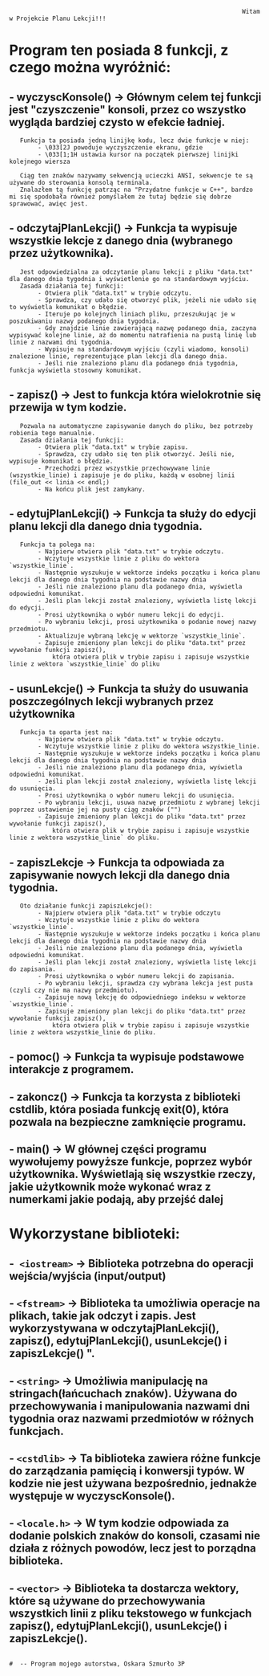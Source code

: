                                                                                                                                                                                                                                    
                                                                     Witam w Projekcie Planu Lekcji!!!                                                                                                                                            
                                                                                                                                                                                                                                  
  # Program ten posiada 8 funkcji, z czego można wyróżnić:                                                                                                                                                                              
  ## - wyczyscKonsole() -> Głównym celem tej funkcji jest "czyszczenie" konsoli, przez co wszystko wygląda bardziej czysto w efekcie ładniej.                                                                                                                                    
       Funkcja ta posiada jedną linijkę kodu, lecz dwie funkcje w niej:                                                                                                                                                          
            - \033[2J powoduje wyczyszczenie ekranu, gdzie                                                                                                                                                                         
            - \033[1;1H ustawia kursor na początek pierwszej linijki kolejnego wiersza                                                                                                                                              
                                                                                                                                                                                                                                  
       Ciąg ten znaków nazywamy sekwencją ucieczki ANSI, sekwencje te są używane do sterowania konsolą terminala.                                                                                                                                                           
       Znalazłem tą funkcję patrząc na "Przydatne funkcje w C++", bardzo mi się spodobała również pomyślałem że tutaj będzie się dobrze sprawować, awięc jest.                                                                                                                    
                                                                                                                                                                                                                                  
 ## - odczytajPlanLekcji() -> Funkcja ta wypisuje wszystkie lekcje z danego dnia (wybranego przez użytkownika).                                                                                                                                                                     
       Jest odpowiedzialna za odczytanie planu lekcji z pliku "data.txt" dla danego dnia tygodnia i wyświetlenie go na standardowym wyjściu.                                                                                                                                      
       Zasada działania tej funkcji:                                                                                                                                                                                              
            - Otwiera plik "data.txt" w trybie odczytu.                                                                                                                                                                             
            - Sprawdza, czy udało się otworzyć plik, jeżeli nie udało się to wyświetla komunikat o błędzie.                                                                                                                         
            - Iteruje po kolejnych liniach pliku, przeszukując je w poszukiwaniu nazwy podanego dnia tygodnia.                                                                                                                      
            - Gdy znajdzie linie zawierającą nazwę podanego dnia, zaczyna wypisywać kolejne linie, aż do momentu natrafienia na pustą linię lub linie z nazwami dni tygodnia.                                                                
            - Wypisuje na standardowym wyjściu (czyli wiadomo, konsoli) znalezione linie, reprezentujące plan lekcji dla danego dnia.                                                                                                                                              
            - Jeśli nie znaleziono planu dla podanego dnia tygodnia, funkcja wyświetla stosowny komunikat.                                                                                                                         
                                                                                                                                                                                                                                  
 ## - zapisz() -> Jest to funkcja która wielokrotnie się przewija w tym kodzie.                                                                                                                                                       
       Pozwala na automatyczne zapisywanie danych do pliku, bez potrzeby robienia tego manualnie.                                                                                                                                  
       Zasada działania tej funkcji:                                                                                                                                                                                              
            - Otwiera plik "data.txt" w trybie zapisu.                                                                                                                                                                              
            - Sprawdza, czy udało się ten plik otworzyć. Jeśli nie, wypisuje komunikat o błędzie.                                                                                                                                  
            - Przechodzi przez wszystkie przechowywane linie (wszystkie_linie) i zapisuje je do pliku, każdą w osobnej linii (file_out << linia << endl;)                                                                                                                         
            - Na końcu plik jest zamykany.                                                                                                                                                                                         
                                                                                                                                                                                                                                  
 ## - edytujPlanLekcji() -> Funkcja ta służy do edycji planu lekcji dla danego dnia tygodnia.                                                                                                                                        
       Funkcja ta polega na:                                                                                                                                                                                                       
            - Najpierw otwiera plik "data.txt" w trybie odczytu.                                                                                                                                                                   
            - Wczytuje wszystkie linie z pliku do wektora `wszystkie_linie`.                                                                                                                                                       
            - Następnie wyszukuje w wektorze indeks początku i końca planu lekcji dla danego dnia tygodnia na podstawie nazwy dnia                                                                                                 
            - Jeśli nie znaleziono planu dla podanego dnia, wyświetla odpowiedni komunikat.                                                                                                                                          
            - Jeśli plan lekcji został znaleziony, wyświetla listę lekcji do edycji.                                                                                                                                                 
            - Prosi użytkownika o wybór numeru lekcji do edycji.                                                                                                                                                                     
            - Po wybraniu lekcji, prosi użytkownika o podanie nowej nazwy przedmiotu.                                                                                                                                                
            - Aktualizuje wybraną lekcję w wektorze `wszystkie_linie`.                                                                                                                                                               
            - Zapisuje zmieniony plan lekcji do pliku "data.txt" przez wywołanie funkcji zapisz(),                                                                                                                                  
                która otwiera plik w trybie zapisu i zapisuje wszystkie linie z wektora `wszystkie_linie` do pliku                                                                                                                     
                                                                                                                                                                                                                                  
 ## - usunLekcje() -> Funkcja ta służy do usuwania poszczególnych lekcji wybranych przez użytkownika                                                                                                                                 
       Funkcja ta oparta jest na:                                                                                                                                                                                                   
            - Najpierw otwiera plik "data.txt" w trybie odczytu.                                                                                                                                                                    
            - Wczytuje wszystkie linie z pliku do wektora wszystkie_linie.                                                                                                                                                          
            - Następnie wyszukuje w wektorze indeks początku i końca planu lekcji dla danego dnia tygodnia na podstawie nazwy dnia                                                                                                 
            - Jeśli nie znaleziono planu dla podanego dnia, wyświetla odpowiedni komunikat.                                                                                                                                          
            - Jeśli plan lekcji został znaleziony, wyświetla listę lekcji do usunięcia.                                                                                                                                              
            - Prosi użytkownika o wybór numeru lekcji do usunięcia.                                                                                                                                                                 
            - Po wybraniu lekcji, usuwa nazwę przedmiotu z wybranej lekcji poprzez ustawienie jej na pusty ciąg znaków ("")                                                                                                            
            - Zapisuje zmieniony plan lekcji do pliku "data.txt" przez wywołanie funkcji zapisz(),                                                                                                                                  
                która otwiera plik w trybie zapisu i zapisuje wszystkie linie z wektora wszystkie_linie` do pliku.                                                                                                                     
                                                                                                                                                                                                                                  
 ## - zapiszLekcje -> Funkcja ta odpowiada za zapisywanie nowych lekcji dla danego dnia tygodnia.                                                                                                                                     
       Oto działanie funkcji zapiszLekcje():                                                                                                                                                                                         
            - Najpierw otwiera plik "data.txt" w trybie odczytu                                                                                                                                                                     
            - Wczytuje wszystkie linie z pliku do wektora `wszystkie_linie`.                                                                                                                                                         
            - Następnie wyszukuje w wektorze indeks początku i końca planu lekcji dla danego dnia tygodnia na podstawie nazwy dnia                                                                                                 
            - Jeśli nie znaleziono planu dla podanego dnia, wyświetla odpowiedni komunikat.                                                                                                                                          
            - Jeśli plan lekcji został znaleziony, wyświetla listę lekcji do zapisania.                                                                                                                                              
            - Prosi użytkownika o wybór numeru lekcji do zapisania.                                                                                                                                                                  
            - Po wybraniu lekcji, sprawdza czy wybrana lekcja jest pusta (czyli czy nie ma nazwy przedmiotu).                                                                                                                        
            - Zapisuje nową lekcję do odpowiedniego indeksu w wektorze `wszystkie_linie`.                                                                                                                                            
            - Zapisuje zmieniony plan lekcji do pliku "data.txt" przez wywołanie funkcji zapisz(),                                                                                                                                  
                która otwiera plik w trybie zapisu i zapisuje wszystkie linie z wektora wszystkie_linie do pliku.                                                                                                                      
                                                                                                                                                                                                                                  
                                                                                                                                                                                                                                  
 ## - pomoc() -> Funkcja ta wypisuje podstawowe interakcje z programem.                                                                                                                                                               
                                                                                                                                                                                                                                  
 ## - zakoncz() -> Funkcja ta korzysta z biblioteki cstdlib, która posiada funkcję exit(0), która pozwala na bezpieczne zamknięcie programu.                                                                                                                                                         
                                                                                                                                                                                                                                  
 ## - main() -> W głównej części programu wywołujemy powyższe funkcje, poprzez wybór użytkownika. Wyświetlają się wszystkie rzeczy, jakie użytkownik może wykonać wraz z numerkami jakie podają, aby przejść dalej                                                                                               
                                                                                                                                                                                                                                  
  # Wykorzystane biblioteki:                                                                                                                                                                                                           
                                                                                                                                                                                                                                  
  ## -` <iostream>` -> Biblioteka potrzebna do operacji wejścia/wyjścia (input/output)                                                                                                                                                    
                                                                                                                                                                                                                                  
  ## - `<fstream>` -> Biblioteka ta umożliwia operacje na plikach, takie jak odczyt i zapis. Jest wykorzystywana w  odczytajPlanLekcji(), zapisz(), edytujPlanLekcji(), usunLekcje() i zapiszLekcje() ".                                                                            
                                                                                                                                                                                                                                  
  ## - `<string>` -> Umożliwia manipulację na stringach(łańcuchach znaków). Używana do przechowywania i manipulowania nazwami dni tygodnia oraz nazwami przedmiotów w różnych funkcjach.                                                                                              
                                                                                                                                                                                                                                  
  ## - `<cstdlib>` -> Ta biblioteka zawiera różne funkcje do zarządzania pamięcią i konwersji typów. W kodzie nie jest używana bezpośrednio, jednakże występuje w wyczyscKonsole().                                                                                                                    
                                                                                                                                                                                                                                  
  ## - `<locale.h>` -> W tym kodzie odpowiada za dodanie polskich znaków do konsoli, czasami nie działa z różnych powodów, lecz jest to porządna biblioteka.                                                                              
                                                                                                                                                                                                                                  
  ## - `<vector>` -> Biblioteka ta dostarcza wektory, które są używane do przechowywania wszystkich linii z pliku tekstowego w funkcjach zapisz(), edytujPlanLekcji(), usunLekcje() i zapiszLekcje().                                                                                 
                                                                                                                                                                                                                                  
                                                                                                                                                                                                                 #  -- Program mojego autorstwa, Oskara Szmurło 3P                        
